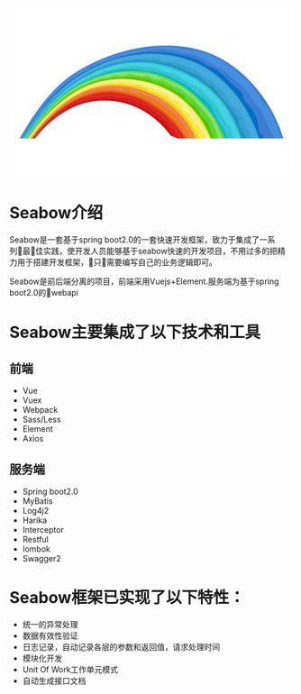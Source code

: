 ![mahua](seabow-logo.jpg)

# Seabow介绍
Seabow是一套基于spring boot2.0的一套快速开发框架，致力于集成了一系列最佳实践，使开发人员能够基于seabow快速的开发项目，不用过多的把精力用于搭建开发框架，只需要编写自己的业务逻辑即可。

Seabow是前后端分离的项目，前端采用Vuejs+Element.服务端为基于spring boot2.0的webapi

# Seabow主要集成了以下技术和工具
## 前端
* Vue
* Vuex
* Webpack
* Sass/Less
* Element
* Axios

## 服务端
* Spring boot2.0
* MyBatis
* Log4j2
* Harika
* Interceptor
* Restful
* lombok
* Swagger2


# Seabow框架已实现了以下特性：

* 统一的异常处理
* 数据有效性验证
* 日志记录，自动记录各层的参数和返回值，请求处理时间
* 模块化开发
* Unit Of Work工作单元模式
* 自动生成接口文档



